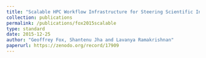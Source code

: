 ```yaml
---
title: "Scalable HPC Workflow Infrastructure for Steering Scientific Instruments and Streaming Applications"
collection: publications
permalink: /publications/fox2015scalable
type: standard
date: 2015-12-25
author: "Geoffrey Fox, Shantenu Jha and Lavanya Ramakrishnan"
paperurl: https://zenodo.org/record/17909
---
```


